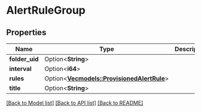 # AlertRuleGroup

## Properties

Name | Type | Description | Notes
------------ | ------------- | ------------- | -------------
**folder_uid** | Option<**String**> |  | [optional]
**interval** | Option<**i64**> |  | [optional]
**rules** | Option<[**Vec<models::ProvisionedAlertRule>**](ProvisionedAlertRule.md)> |  | [optional]
**title** | Option<**String**> |  | [optional]

[[Back to Model list]](../README.md#documentation-for-models) [[Back to API list]](../README.md#documentation-for-api-endpoints) [[Back to README]](../README.md)



